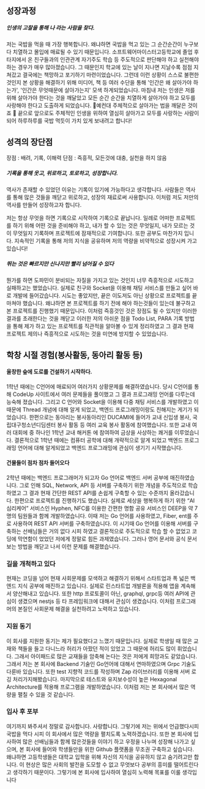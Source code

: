 ## 성장과정
##### 인생의 고찰을 통해 나 라는 사람을 찾다.
저는 국밥을 먹을 때 가장 행복합니다. 왜냐하면 국밥을 먹고 있는 그 순간순간이 누구보다 치열하고 몰입에 매료될 수 있기 때문입니다. 소프트웨어마이스터고등학교에 졸업 후 타지에서 온 친구들과의 인관관계 자기주도 학습 등 주도적으로 판단해야 하고 실천해야 하는 경우가 매우 많아졌습니다. 그 때문인지 학교에 있는 날이 지나면 지날수록 점점 지쳐갔고 결국에는 책망하고 포기하기 마련이었습니다. 그런데 이런 
상황이 스스로 불편한 것인지 본 상황을 해결하기 위해 미디어, 책 등 여러 수단을 통해 '인간은 왜 살아가야 하는가', '인간은 무엇때문에 살아가는지' 모색 하게되었습니다. 마침내 저는 인생은 저를 위해 살아가야 한다는 것을 깨달았고 모든 순간 순간을 치열하게 살아가야 하고 모두를 사랑해야 한다고 도출하게 되었습니다. 예컨대 주체적으로 살아가는 법을 깨달은 것이죠  끝으로 앞으로도 주체적인 인생을 위하여 열심히 살아가고 모두를 사랑하는 사람이 되어 하루하루를 국밥 먹듯이 가치 있게 보내려고 합니다!


## 성격의 장단점
장점  : 배려, 기록, 이해력 
단점  :  즉흥적, 모든것에 대충, 실천을 하지 않음 

##### 기록을 통해 웃고,  위로하고,  토로하고,  성장합니다.
역사가 존재할 수 있었던 이유는 기록이 있기에 가능하다고 생각합니다. 사람들은 역사를 통해 많은 것들을 깨닫고 위로하고, 성장의 재료로써 사용합니다. 이처럼 저도 저만의 역사를 만들어 성장하고자 합니다.

저는 항상 무엇을 하면 기록으로 시작하여 기록으로 끝납니다. 일례로 어떠한 프로젝트를 하기 위해 어떤 것을 준비해야 하고, 내가 할 수 있는 것은 무엇일지, 내가 모르는 것이 무엇일지 기록하며 프로젝트에 잠재적으로 기여합니다. 또한 공부도 마찬가지 입니다. 지속적인 기록을 통해 저의 지식을 공유하며 저의 역량을 비약적으로 성장시켜 가고 있습니다!

##### 뛰는 것은 빠르지만 신나지만 빨리 넘어질 수 있다
뭔가를 하면 도파민이 분비되는 자질을 가지고 있는 것인지 너무 즉흥적으로 시도하고 실패하고는 했었습니다. 실제로 친구와 Socket을 이용해 채팅 서비스를 만들고 싶어 바로 개발에 들어갔습니다. 시도는 좋았지만, 끝은 이도저도 아닌 상황으로 프로젝트를 끝마쳐야 했습니다. 왜냐하면 본 프로젝트를 하기 전에 해야 하는것들이 있는데 불구하고 본 프로젝트를 진행했기 때문입니다. 이처럼 즉흥것인 것은 장점도 될 수 있지만 이러한 결과를 초래한다는 것을 깨닫고 이러한 저의 아쉬운 점을 Todo List, PARA 기록 방법을 통해 제가 하고 있는 프로젝트를 직관적을 알아볼 수 있게 정리하였고 그 결과 현재 프로젝트 제의나 즉흥적으로 시도하는 것을 미연에 방지할 수 있었습니다.

## 학창 시절 경험(봉사활동, 동아리 활동 등)

#### 울창한 숲에 도로를 건설하기 시작하다.
1학년 때에는 C언어에 매료되어 여러가지 상황문제를 해결하였습니다. 당시 C언어를 통해 CodeUp 사이트에서 여러 문제들을 풀이했고 그 결과 프로그래밍 언어를 다루는데 능숙해 졌습니다. 그리고 C 언어와 Socket을 이용해 다중 채팅 서비스를 개발하였고 이 때문에 Thread 개념에 대해 알게 되었고, 백엔드 프로그래밍이랑도 친해지는 게기가 되었습니다. 한편으로는 동아리는 봉사동아리인 DUCAMI에 들어가 교내 신입생 봉사, 국립대구청소년디딤센터 봉사 활동 등 여러 교육 봉사 활동에 참여했습니다. 또한 교내 여러 대회에 중 하나인 1학년 교내 해커톤 에 참여하여 금상을 사상하는 쾌거를 이루었습니다. 결론적으로 1학년 때에는 컴퓨터 공학에 대해 개략적으로 알게 되었고 백엔드 프로그래밍 언어에 대해 알게되었고 백엔드 프로그래밍에 관심이 생기기 시작했습니다. 

#### 건물들이 점차 점차 들어오다
2학년 때에는 백엔드 프로그래머가 되고자 Go 언어로 백엔드 서버 공부에 매진하였습니다. 그로 인해 SQL, Network, API 등 서버를 구축하기 위한 개념을 주도적으로 학습하였고 그 결과 현재 간단한 REST API를 손쉽게 구축할 수 있는 수준까지 올라갔습니다. 한편으로 프로젝트를 진행하기도 했습니다. 실제로 세상을 행복하게 하기 위한 “AI 심리케어” 서비스인 Hyphen, NFC를 이용한 간편한 명함 공유 서비스인 DEEP을 약 7명의 팀원들과 함께 개발하였습니다. 이때 저는 Go 언어를 사용하였고, Fiber, ent를 주로 사용하여 REST API 서버를 구축하였습니다. 이 시기때 Go 언어를 이용해 서버를 구축하는 선배님들은 거의 없다 시피 하였고 결론적으로 주도적으로 학습 할 수 없었고 코딩에 막연함이 었었던 저에게 정말로 힘든 과제였습니다. 그러나 영어 문서와 공식 문서 보는 방법을 깨닫고 나서 이런 문제를 해결했습니다. 

### 길을 개척하고 있다
현재는 코딩을 넘어 현재 사회문제를 모색하고 해결하기 위해서 스타트업과 폭 넓은 백엔드 지식 공부에 매진하고 있습니다. 실제로 린스타트업 개발론을 적용해 앱을 계속해서 양산해내고 있습니다.  또한 http 프로토콜이 아닌, graphql, grpc등 여러 API에 관심이 생겼으며 nestjs 등 타 프레임워크에 대해서 관심이 생겼습니다. 이처럼 프로그래머의 본질인 사회문제 해결을 실천하려고 노력하고 있습니다.

### 지원 동기
이 회사를 지원한 동기는 제가 필요했다고 느꼈기 때문입니다. 실제로 학생일 때 많은 교재와 책들을 들고 다니느라 허리가 아팠던 적이 있었고 그 때문에 허리도 많이 휘었습니다. 그래서 아이패드로 많은 교재들을 암축해 논다는 것은 저에게 희망과도 같았습니다. 그래서 저는 본 회사에 Backend 기술인 Go언어에 대해서 연마하였으며 Grpc 기술도 다룬바 있습니다. 또한 test 지향적 코드를 작성하며 Zap 라이브러리를 이용해 서버 로깅 처리가지해봤습니다. 마지막으로 테스트와 유지보수성이 높은  Hexagonal Architecture를 적용해 프로그램을 개발하였습니다. 이처럼 저는 본 회사에서 많은 역량을 펼칠 수 있을 것 같습니다. 


### 입사 후 포부
여기까지 봐주셔서 정말로 감사합니다. 사랑합니다. 그렇기에 저는 위에서 언급했다시피 국밥을 먹다 시피 이 회사에서 많은 역량을 펼치도록 노력하겠습니다. 또한 본 회사에 입사하여 많은 선배님들과 함께 많은것들을 이야기 하고 우정을 나누며 성장해 나가고 싶으며, 본 회사에 들어와 학생들만을 위한 Github 플랫폼을 무조권 구축하고 싶습니다. 왜냐하면 고등학생들은 대학교 입학을 위해 자신의 지식을 공유하지 않고 숨기려고만 합니다. 이 현상은 많은 사회의 발전을 도모할 수 없고 무엇보다 공부의 흥미를 떨어트린다고 생각하기 때문이다. 그렇기에 본 회사에 입사하여 열심히 노력해 목표를 이룰 생각입니다